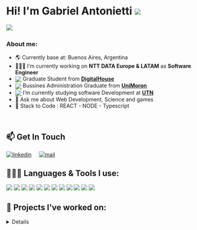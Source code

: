 

<h1>Hi! I'm Gabriel Antonietti <img src="https://raw.githubusercontent.com/iampavangandhi/iampavangandhi/master/gifs/Hi.gif"  height='50px'></h1>
<img src="https://readme-typing-svg.herokuapp.com?color=E9B517&lines=Full+Stack+Developer;Web3+enthusiast">

<!-- Tengo que agregar imagen portada -->
### About me:
- 🌎 Currently base at: Buenos Aires, Argentina
- 👨🏻‍💻 I’m currently working on **NTT DATA Europe & LATAM** as **Software Engineer**
- <img align='center' src="https://t0.gstatic.com/faviconV2?client=SOCIAL&type=FAVICON&fallback_opts=TYPE,SIZE,URL&url=http://www.digitalhouse.com/ar&size=16" width="20px"> Graduate Student from **[DigitalHouse](https://www.digitalhouse.com/ar)**
- <img align='center' src="https://t1.gstatic.com/faviconV2?client=SOCIAL&type=FAVICON&fallback_opts=TYPE,SIZE,URL&url=http://www.unimoron.edu.ar&size=16" width="20px"> Bussines Administration Graduate from **[UniMoron](https://www.unimoron.edu.ar/)**
- <img align='center' src="https://t1.gstatic.com/faviconV2?client=SOCIAL&type=FAVICON&fallback_opts=TYPE,SIZE,URL&url=http://www.frgp.utn.edu.ar&size=16" width="20px"> I’m currently studying software Development at **[UTN](https://www.frgp.utn.edu.ar/)**
- 💬 Ask me about Web Development, Science and games
- 💬 Stack to Code : REACT - NODE - Typescript
<br />

## 📫 Get In Touch
<a href="https://www.linkedin.com/in/gabriel-ruben-antonietti/" target="_blank"><img src="https://www.vectorlogo.zone/logos/linkedin/linkedin-icon.svg" width="35px" alt="linkedin"></a>
&nbsp; &nbsp;
<a href="mailto:gabril.r.antonietti@gmail.com"><img src="https://www.vectorlogo.zone/logos/gmail/gmail-icon.svg" width="35px" alt="mail"></a>
&nbsp; &nbsp;



## 👨🏻‍💻 Languages & Tools I use:

<a href="https://www.javascript.com/" target="_blank" title="JavaScript"><img src="https://img.icons8.com/color/48/000000/javascript.png"/></a>
<a href="https://www.typescriptlang.org/" target="_blank" title="TypeScript"><img src="https://img.icons8.com/color/48/000000/typescript.png"/></a>
<a href="https://www.w3schools.com/html/" target="_blank" title="HTML5"><img src="https://img.icons8.com/color/48/000000/html-5.png"/></a>
<a href="https://www.w3schools.com/css/" target="_blank" title="CSS3"><img src="https://img.icons8.com/color/48/000000/css3.png"/></a>
<a href="https://reactjs.org/" target="_blank" title="React"><img src="https://img.icons8.com/color/48/000000/react-native.png"/></a>
<a href="https://nextjs.org/" target="_blank" title="Next.js"><img width="48px" src="https://s2.qwant.com/thumbr/0x0/4/c/51a9ba451825929e69f00ddaa26db870683cbf42daec0ccaf4dc9896b0fc8f/next-logo.png?u=https%3A%2F%2Fassets.vercel.com%2Fimage%2Fupload%2Fv1607554385%2Frepositories%2Fnext-js%2Fnext-logo.png&q=0&b=1&p=0&a=0"/></a>
<a href="https://redux.js.org/" target="_blank" title="Redux"><img src="https://img.icons8.com/color/48/000000/redux.png"/></a>
<a href="https://nodejs.org/" target="_blank" title="Node.js"><img src="https://img.icons8.com/color/48/000000/nodejs.png"/></a>
<a href="https://sequelize.org/" target="_blank" title="Sequelize"><img width="40px" src="https://s2.qwant.com/thumbr/0x380/f/1/def6e5a6cedacd5856251aeaef7e52119bf19a4f70ada987080f4a3db8e074/sequelize-logo-png-transparent.png?u=https%3A%2F%2Fcdn.freebiesupply.com%2Flogos%2Flarge%2F2x%2Fsequelize-logo-png-transparent.png&q=0&b=1&p=0&a=0"/></a>
<a href="https://www.postgresql.org/" target="_blank" title="PostgreSQL"><img src="https://img.icons8.com/color/48/000000/postgresql.png"/></a>
<a href="https://code.visualstudio.com/" target="_blank" title="Visual Studio Code"><img width='48px'  src="https://upload.wikimedia.org/wikipedia/commons/thumb/9/9a/Visual_Studio_Code_1.35_icon.svg/2048px-Visual_Studio_Code_1.35_icon.svg.png"/></a>
<a href="https://git-scm.com/" target="_blank" title="Git"><img src="https://img.icons8.com/color/48/000000/git.png"/></a>


  ## 🔨 Projects I've worked on:
<details>
 <!-- <summary>:pushpin:</summary> -->
  <br>
  <div>
    <h2>Pokedex</h2>
    <div align="center">
      <a href="https://github.com/Gabriel030/pokedex_api">
        <img src="https://github-readme-stats.vercel.app/api/pin/?username=gabriel030&repo=pokedex_api&show_owner=true&theme=slateorange" />
      </a>
    </div>
    <div align='center'>
      <div>
        <a href="https://github.com/Gabriel030/pokedex_api">
          <img src="https://raw.githubusercontent.com/Gabriel030/pokedex_api/main/pokeapi1.jpg" width=49.5%>
        </a>
        <a href="https://github.com/Gabriel030/pokedex_api">
          <img src="https://raw.githubusercontent.com/Gabriel030/pokedex_api/main/pokeapi2.jpg" width=49.5%>
        </a>
      </div>
      <div>
        <a href="https://github.com/Gabriel030/pokedex_api">
          <img src="https://raw.githubusercontent.com/Gabriel030/pokedex_api/main/pokeapi3.jpg" width=49.5%>
        </a>
        <a href="https://github.com/Gabriel030/pokedex_api">
          <img src="https://raw.githubusercontent.com/Gabriel030/pokedex_api/main/pokeapi4.jpg" width=49.5%>
        </a>
      </div>
    </div>      
  </div>
  <br>
  <div>
    <h2>Calendar-app</h2>
    <div align="center">
      <a href="https://github.com/Gabriel030/pokedex_api">
        <img src="https://github-readme-stats.vercel.app/api/pin/?username=gabriel030&repo=calendar-backend-v1&show_owner=true&theme=slateorange" />
      </a>
    </div>
    <div align='center'>
      <div>
        <a href="https://github.com/Gabriel030/calendar-backend-v1">
          <img src="https://raw.githubusercontent.com/Gabriel030/calendar-backend-v1/main/calendar1.jpg" width=49.5%>
        </a>
        <a href="https://github.com/Gabriel030/calendar-backend-v1">
          <img src="https://raw.githubusercontent.com/Gabriel030/calendar-backend-v1/main/calendar2.jpg" width=49.5%>
        </a>
      </div>
      <div>
        <a href="https://github.com/Gabriel030/calendar-backend-v1">
          <img src="https://raw.githubusercontent.com/Gabriel030/calendar-backend-v1/main/calendar3.jpg" width=49.5%>
        </a>
        <a href="https://github.com/Gabriel030/pokedex_api">
          <img src="https://github.com/Gabriel030/calendar-backend-v1/blob/main/calendar4.jpg" width=49.5%>
        </a>
      </div>
    </div>      
  </div>

